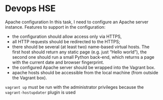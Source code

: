 # Devops HSE

Apache configuration 
In this task, I need to configure an Apache server instance. 
Features to support in the configuration: 
  - the configuration should allow access only via HTTPS, 
  - all HTTP requests should be redirected to the HTTPS; 
  - there should be several (at least two) name-based virtual hosts. The first host should return any static page (e.g. just “Hello world”), the second one should run a small Python back-end, which returns a page with the current date and browser fingerprint. 
  - the configured Apache server should be wrapped into the Vagrant box.
  - apache hosts should be accessible from the local machine (from outside the Vagrant box).


`vagrant up` must be run with the administrator privileges because the `vagrant-hostupdater` plugin is used
